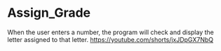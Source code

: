# Assign_Grade
When the user enters a number, the program will check and display the letter assigned to that letter. https://youtube.com/shorts/jxJDpGX7NbQ

